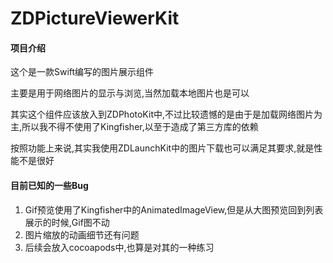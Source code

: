 # ZDPictureViewerKit

#### 项目介绍
这个是一款Swift编写的图片展示组件  

主要是用于网络图片的显示与浏览,当然加载本地图片也是可以

其实这个组件应该放入到ZDPhotoKit中,不过比较遗憾的是由于是加载网络图片为主,所以我不得不使用了Kingfisher,以至于造成了第三方库的依赖

按照功能上来说,其实我使用ZDLaunchKit中的图片下载也可以满足其要求,就是性能不是很好



#### 目前已知的一些Bug
1. Gif预览使用了Kingfisher中的AnimatedImageView,但是从大图预览回到列表展示的时候,Gif图不动
2. 图片缩放的动画细节还有问题
3. 后续会放入cocoapods中,也算是对其的一种练习



  

